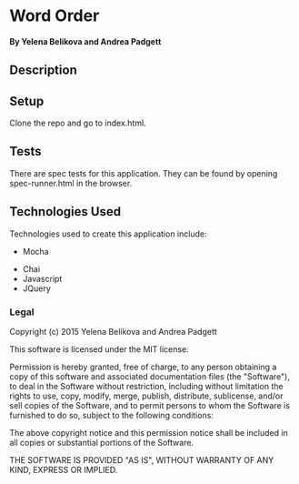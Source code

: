 # Word Order

#### By Yelena Belikova and Andrea Padgett

## Description



## Setup

Clone the repo and go to index.html.

## Tests

There are spec tests for this application. They can be found by opening spec-runner.html in the browser.

## Technologies Used

Technologies used to create this application include:

* Mocha
- Chai
- Javascript
- JQuery

### Legal

Copyright (c) 2015 Yelena Belikova and Andrea Padgett

This software is licensed under the MIT license.

Permission is hereby granted, free of charge, to any person obtaining a copy
of this software and associated documentation files (the "Software"), to deal
in the Software without restriction, including without limitation the rights
to use, copy, modify, merge, publish, distribute, sublicense, and/or sell
copies of the Software, and to permit persons to whom the Software is
furnished to do so, subject to the following conditions:

The above copyright notice and this permission notice shall be included in
all copies or substantial portions of the Software.

THE SOFTWARE IS PROVIDED "AS IS", WITHOUT WARRANTY OF ANY KIND, EXPRESS OR
IMPLIED.
